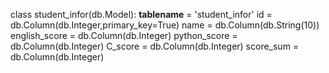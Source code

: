 class student_infor(db.Model):
    __tablename__ = 'student_infor'
    id = db.Column(db.Integer,primary_key=True)
    name = db.Column(db.String(10))
    english_score = db.Column(db.Integer)
    python_score = db.Column(db.Integer)
    C_score = db.Column(db.Integer)
    score_sum = db.Column(db.Integer)
